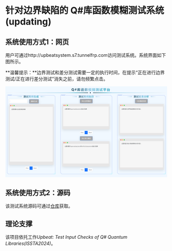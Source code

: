 # 针对边界缺陷的 Q#库函数模糊测试系统 (updating)

## 系统使用方式1：网页

用户可通过http://upbeatsystem.s7.tunnelfrp.com访问测试系统。系统界面如下图所示。

**温馨提示：**边界测试和差分测试需要一定的执行时间，在提示“正在进行边界测试/正在进行差分测试”消失之前，请勿频繁点击。

![](system-20241026.png)



## 系统使用方式2：源码

该测试系统源码可通过[仓库](https://github.com/NWU-NISL-Fuzzing/upbeat)获取。



## 理论支撑

该项目依托工作*Upbeat: Test Input Checks of Q# Quantum Libraries(ISSTA2024)*。
